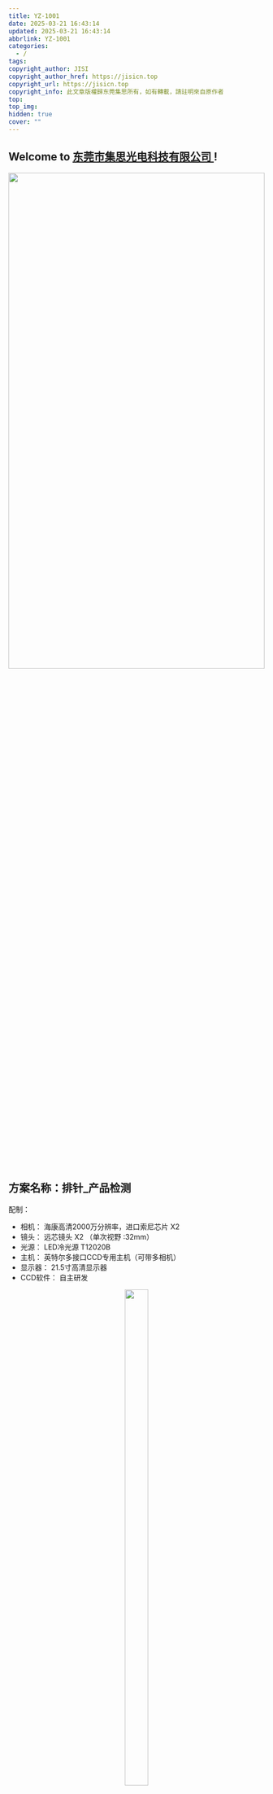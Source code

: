 ```yaml
---
title: YZ-1001
date: 2025-03-21 16:43:14
updated: 2025-03-21 16:43:14
abbrlink: YZ-1001
categories:
  - /
tags: 
copyright_author: JISI
copyright_author_href: https://jisicn.top
copyright_url: https://jisicn.top
copyright_info: 此文章版權歸东莞集思所有，如有轉載，請註明來自原作者
top: 
top_img: 
hidden: true
cover: ""
---
```

## Welcome to [东莞市集思光电科技有限公司 ](https://jisicn.top) ! 
<div align="center"><img src="https://tc.jisicn.top/img/202405031228351.jpeg" width="100%" height="50%"></img></div>

## 方案名称：排针_产品检测
配制：
- 相机： 海康高清2000万分辨率，进口索尼芯片    X2
- 镜头： 远芯镜头    X2 （单次视野 :32mm）
- 光源： LED冷光源 T12020B    
- 主机： 英特尔多接口CCD专用主机（可带多相机）   
- 显示器： 21.5寸高清显示器
- CCD软件： 自主研发

<div align="center"><img src="https://tc.jisicn.top/img/20250522084445622.png" width="30%" height="50%"></img></div>

<!-- 分割 --><div STYLE="page-break-after: always;"></div>

## 二、配件图 
### 相机
**参数**

-   2000万像素网口面阵相机，IMX183，二代基础版，黑白
-   传感器类型 CMOS，卷帘快门
-   像元尺寸 2.4 μm × 2.4 μm
-   靶面尺寸 1”
-   分辨率 5472 × 3648

![image.png](https://tc.jisicn.top/img/20250522090019794.png)

<!-- 分割 --><div STYLE="page-break-after: always;"></div>

### 镜头
![e8ef4a3db3d4a1f2493ac77479ad365.png](https://tc.jisicn.top/img/e8ef4a3db3d4a1f2493ac77479ad365.png)

<!-- 分割 --><div STYLE="page-break-after: always;"></div>

## CCD1
	测试项目：弹高/GAP值（注：镜头到产品的距离请看上方远芯镜头的图面） 

![image.png](https://tc.jisicn.top/img/20250522090819418.png)

效果
![image.png](https://tc.jisicn.top/img/20250522090455145.png)

<!-- 分割 --><div STYLE="page-break-after: always;"></div>

## CCD2
	测试项目：外针排距（注：镜头到产品的距离请看上方远芯镜头的图面） 

![image.png](https://tc.jisicn.top/img/20250522091300865.png)

效果
![0f11735db26185bc82eb625cbf6ccc1.png](https://tc.jisicn.top/img/0f11735db26185bc82eb625cbf6ccc1.png)

![image.png](https://tc.jisicn.top/img/20250522090948361.png)

<!-- 分割 --><div STYLE="page-break-after: always;"></div>

## 下载
[下载地址](https://jisi.lanzout.com/i9v262wu6u5g)   
[相机3D图](https://jisi.lanzout.com/iPMxK2gwzj8d)  
[远芯镜头3D](https://jisi.lanzout.com/i62y82wu6tvg)

---

<center><a href="https://www.jisicn.top" target="_blank">东莞集思光电科技有限公司</a></center>
<center><a href="https://www.jisicn.top" target="_blank">https://www.jisicn.top</a></center>
<center><a href="Https://www.dgjisi.eu.org" target="_blank">https://www.dgjisi.eu.org</a></center>

----

## 如何获取最新CCD程序
关注公众号，并发送`CCD`获取

<div align="center">
    <img src="https://tc.jisicn.top/img/202404251607047.png" width="40%" height="40%"></img>
</div>

------

<div align='center' ><font size='50'>END THANKS</font></div>
<div align='center'><font size='3'><b>联系人：周生  18029199900 「dgjisi@foxmail.com」</b></font></div>
